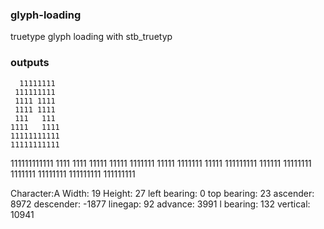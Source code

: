 ### glyph-loading

truetype glyph loading with stb_truetyp 

### outputs

      11111111
     111111111
     1111 1111
     1111 1111
     111   111
    1111   1111
    11111111111
    11111111111
   111111111111
   1111    1111
  11111    11111
 1111111   11111
 1111111   11111
111111111  111111
 11111111 1111111
          11111111
          111111111
         111111111

Character:A
Width: 19
Height: 27
left bearing: 0
top bearing: 23
ascender: 8972
descender: -1877
linegap: 92
advance: 3991
l bearing: 132
vertical: 10941